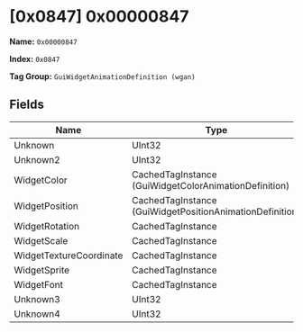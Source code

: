 # [0x0847] 0x00000847

**Name:** ```0x00000847```

**Index:** ```0x0847```

**Tag Group:** ```GuiWidgetAnimationDefinition (wgan)```

## Fields

Name	| Type	| Value
---	|---	|---	|
Unknown	|UInt32	|0
Unknown2	|UInt32	|0
WidgetColor	|CachedTagInstance (GuiWidgetColorAnimationDefinition)	|[[0x0840] 0x00000840](../GuiWidgetColorAnimationDefinition/0840.md)
WidgetPosition	|CachedTagInstance (GuiWidgetPositionAnimationDefinition)	|[[0x084B] ui\halox\start_menu\panes\common\spinner\right_arrow_slide_from_right](../GuiWidgetPositionAnimationDefinition/084B.md)
WidgetRotation	|CachedTagInstance	|null
WidgetScale	|CachedTagInstance	|null
WidgetTextureCoordinate	|CachedTagInstance	|null
WidgetSprite	|CachedTagInstance	|null
WidgetFont	|CachedTagInstance	|null
Unknown3	|UInt32	|0
Unknown4	|UInt32	|0


